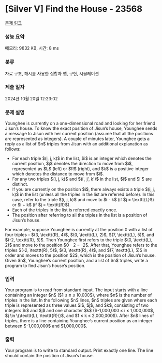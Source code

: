 # [Silver V] Find the House - 23568 

[문제 링크](https://www.acmicpc.net/problem/23568) 

### 성능 요약

메모리: 9832 KB, 시간: 8 ms

### 분류

자료 구조, 해시를 사용한 집합과 맵, 구현, 시뮬레이션

### 제출 일자

2024년 10월 20일 12:23:02

### 문제 설명

<p>Younghee is currently on a one-dimensional road and looking for her friend Jisun’s house. To know the exact position of Jisun’s house, Younghee sends a message to Jisun with her current position (assume that all the positions are represented as integers). A couple of minutes later, Younghee gets a reply as a list of $n$ triples from Jisun with an additional explanation as follows:</p>

<ul>
	<li>For each triple $(i, j, k)$ in the list, $i$ is an integer which denotes the current position, $j$ denotes the direction to move from $i$, represented as $L$ (left) or $R$ (right), and $k$ is a positive integer which denotes the distance to move from $i$.</li>
	<li>For any two triples $(i, j, k)$ and $(i', j', k')$ in the list, $i$ and $i'$ are distinct.</li>
	<li>If you are currently on the position $i$, there always exists a triple $(i, j, k)$ in the list (unless all the triples in the list are referred before). In this case, refer to the triple $(i, j, k)$ and move to $i - k$ (if $j = \texttt{L}$) or $i + k$ (if $j = \texttt{R}$).</li>
	<li>Each of the triples in the list is referred exactly once.</li>
	<li>The position after referring to all the triples in the list is a position of Jisun’s house.</li>
</ul>

<p>For example, suppose Younghee is currently at the position 0 with a list of four triples – $(3, \texttt{R}, 4)$, $(0, \texttt{L}, 2)$, $(7, \texttt{L}, 5)$, and $(-2, \texttt{R}, 5)$. Then Younghee first refers to the triple $(0, \texttt{L}, 2)$ and move to the position $0 - 2 = -2$. After that, Younghee refers to the triples $(-2, \texttt{R}, 5)$, $(3, \texttt{R}, 4)$, and $(7, \texttt{L}, 5)$ in order and moves to the position $2$, which is the position of Jisun’s house. Given $n$, Younghee’s current position, and a list of $n$ triples, write a program to find Jisun’s house’s position.</p>

### 입력 

 <p>Your program is to read from standard input. The input starts with a line containing an integer $n$ ($1 ≤ n ≤ 10,000$), where $n$ is the number of triples in the list. In the following $n$ lines, $n$ triples are given where each triple is represented as three values $i$, $j$, and $k$, consisting of two integers $i$ and $j$ and one character $k$ ($-1,000,000 ≤ i ≤ 1,000,000$, $j \in \{\texttt{L}, \texttt{R}\}$, and $1 ≤ k ≤ 2,000,000$). After $n$ lines of triples, there is a line containing Younghee’s current position as an integer between $-1,000,000$ and $1,000,000$.</p>

### 출력 

 <p>Your program is to write to standard output. Print exactly one line. The line should contain the position of Jisun’s house.</p>

